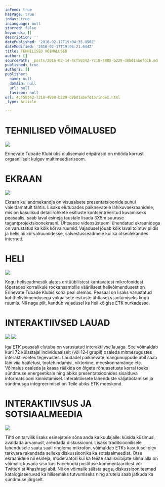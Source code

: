 ```yaml
---
inFeed: true
hasPage: true
inNav: true
inLanguage: null
starred: false
keywords: []
description: ''
datePublished: '2016-02-17T19:04:35.850Z'
dateModified: '2016-02-17T19:04:21.644Z'
title: TEHNILISED VÕIMALUSED
author: []
sourcePath: _posts/2016-02-14-4cf58342-7218-4808-b229-d8bd1abefd1b.md
published: true
authors: []
publisher:
  name: null
  domain: null
  url: null
  favicon: null
url: 4cf58342-7218-4808-b229-d8bd1abefd1b/index.html
_type: Article

---
```

# TEHNILISED VÕIMALUSED
![](https://s3-us-west-2.amazonaws.com/the-grid-img/p/c713b00bf034a59dcd7ee220cb6628d38732d1ca.jpg)

Erinevate Tubade Klubi üks olulisemaid eripärasid on mööda korrust orgaaniliselt kulgev multimeediarisoom.  

# EKRAAN
![](https://s3-us-west-2.amazonaws.com/the-grid-img/p/0a808f7c789a81d5c113cd7d52cdbb5e441399de.jpg)

Ekraan kui andmekandja on visuaalsete presentatsioonide puhul vaieldamatult tähtis. Lisaks elutubades paiknevatele  lähikuvaekraanidele, mis on kasulikud detailirohkete esitluste kontsentreeritud kuvamiseks peasaalis, saab laval esineja
taustale lisada 3X5m suuruse tagantprojektsioonekraani. Ühtsesse videosüsteemi ühendatud ekraanidega on varustatud ka kõik kõrvalruumid. Vajadusel jõuab kõik laval toimuv pildis ja helis nii kõrvalruumidesse, salvestusseadmele kui ka otseülekandes interneti.

# HELI
![](https://s3-us-west-2.amazonaws.com/the-grid-img/p/0a52389760848b8657ea46fa66e26544011577b7.jpg)

Kogu heliseadmestik alates eritüübilistest kantavatest mikrofonidest lõpetades korralikule rockansamblile väärilisest helivõimendusest on Erinevate Tubade Klubis koha peal olemas. Peasaal on lisaks varustatud kohthelivõimendusega vokaalsete esituste ühtlaseks jaotumiseks kogu ruumis. Nii nagu pilt, kandub vajadusel ka heli kõigise ETK nurkadesse.

# INTERAKTIIVSED LAUAD
![](https://s3-us-west-2.amazonaws.com/the-grid-img/p/718332805706b7c1a35060dfaad903fe1d19ac57.jpg)
![](https://the-grid-user-content.s3-us-west-2.amazonaws.com/9c67622f-9354-422e-b3d2-2bda1f8a8af4.png)

Iga ETK peasaali elutuba on varustatud interaktiivse lauaga. See võimaldab kuni 72 külastajal individuaalselt (või 12-l grupil) 
osaleda mitmesugustes interaktiivsetes tegevustes. Laudadel paiknevate mängunuppude abil saab läbi viia hääletusi, 
tootehindamisi, viktoriine, meeskonnamänge etc. Võimalus osaleda ja kaasa rääkida on õigete rõhuasetuste korral toeks 
sündmuse energeetikale ning abiks presentatsioonides sisalduva informatsiooni kinnistamisel. Interaktiivsete lahenduste 
väljatöötamisel ja sündmusga integreerimisel on Teile abiks ETK meeskond.  

# INTERAKTIIVSUS JA SOTSIAALMEEDIA
![](https://the-grid-user-content.s3-us-west-2.amazonaws.com/8814e2f3-9480-4d92-80ac-cb179f9442d9.jpg)

Tihti on tarvilik lisaks esinejatele sõna anda ka kuulajaile: küsida küsimusi, avaldada arvamust, arendada diskussiooni.
Lisaks traditsioonilisele lahendusele saata saali ringlema mikrofon, võimaldab ETKs kasutusel olev tarkvara rakendada
selleks diskussiooniks ka sotsiaalmeediat. Otse ekraanidele nii esineja, moderaatori kui ka teiste saalisviibijate silma alla
on võimalik kuvada sisu kas Facebooki postituse kommentaaridest või Twitteri'st \#hashtagi abil. Nii on võimalik säästa aega,
diskussiooniteemad katalogiseeruvad ka hilisemaks tutvumiseks ning arutelu saab jätkuda ka sündmuse järgselt.
